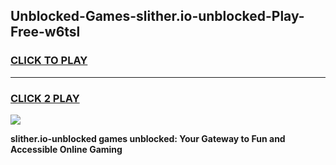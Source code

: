 
## Unblocked-Games-slither.io-unblocked-Play-Free-w6tsl
<h3>
<a href="https://premium76.site?title=slither.io-unblocked&ref=10A">CLICK TO PLAY</a></h3>
<hr>

<h3>
<a href="https://premium76.site?title=slither.io-unblocked&ref=10A">CLICK 2 PLAY</a>
  
</h3>

<a href="https://premium76.site?title=slither.io-unblocked&ref=10A"><img src="https://clearcache.store/games.png"></a>


**slither.io-unblocked games unblocked: Your Gateway to Fun and Accessible Online Gaming**
